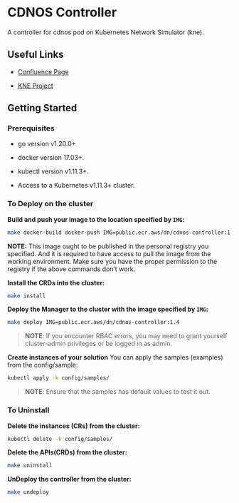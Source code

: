 # CDNOS Controller

A controller for cdnos pod on Kubernetes Network Simulator (kne).

## Useful Links

*   [Confluence Page](https://drivenets.atlassian.net/wiki/spaces/DV/pages/4193944113/Google+Testing+Framework)

*   [KNE Project](https://drivenets.atlassian.net/wiki/spaces/DV/pages/4193944113/Google+Testing+Framework)



## Getting Started

### Prerequisites

*   go version v1.20.0+

*   docker version 17.03+.

*   kubectl version v1.11.3+.

*   Access to a Kubernetes v1.11.3+ cluster.

### To Deploy on the cluster

**Build and push your image to the location specified by `IMG`:**

```sh
make docker-build docker-push IMG=public.ecr.aws/dn/cdnos-controller:1.4
```

**NOTE:** This image ought to be published in the personal registry you specified. And it is required to have access to pull the image from the working environment. Make sure you have the proper permission to the registry if the above commands don’t work.

**Install the CRDs into the cluster:**

```sh
make install
```

**Deploy the Manager to the cluster with the image specified by `IMG`:**

```sh
make deploy IMG=public.ecr.aws/dn/cdnos-controller:1.4
```

> **NOTE**: If you encounter RBAC errors, you may need to grant yourself cluster-admin privileges or be logged in as admin.

**Create instances of your solution** You can apply the samples (examples) from the config/sample:

```sh
kubectl apply -k config/samples/
```

> **NOTE**: Ensure that the samples has default values to test it out.

### To Uninstall

**Delete the instances (CRs) from the cluster:**

```sh
kubectl delete -k config/samples/
```

**Delete the APIs(CRDs) from the cluster:**

```sh
make uninstall
```

**UnDeploy the controller from the cluster:**

```sh
make undeploy
```

##

